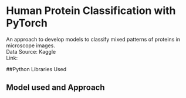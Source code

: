 # Human Protein Classification with PyTorch

An approach to develop models to classify mixed patterns of proteins in microscope images.  
Data Source: Kaggle  
Link: 

##Python Libraries Used

## Model used and Approach


